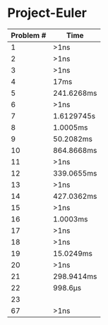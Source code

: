 # Project-Euler

| Problem #  | Time |
| ------------- | ------------- |
| 1  | \>1ns |
| 2  | \>1ns |
| 3  | \>1ns |
| 4  | 17ms |
| 5  | 241.6268ms |
| 6  | \>1ns |
| 7  | 1.6129745s |
| 8  | 1.0005ms |
| 9  | 50.2082ms |
| 10  | 864.8668ms |
| 11  | \>1ns |
| 12  | 339.0655ms |
| 13  | \>1ns |
| 14  | 427.0362ms |
| 15  | \>1ns |
| 16  | 1.0003ms |
| 17  | \>1ns |
| 18  | \>1ns |
| 19  | 15.0249ms |
| 20 | \>1ns |
| 21 | 298.9414ms |
| 22 | 998.6µs |
| 23 |  |
| 67 | \>1ns |

